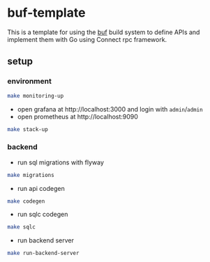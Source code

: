 # buf-template

This is a template for using the [buf](https://buf.build) build system to define APIs and
implement them with Go using Connect rpc framework.

## setup

### environment

```bash
make monitoring-up
```

- open grafana at http://localhost:3000 and login with `admin`/`admin`
- open prometheus at http://localhost:9090

```bash
make stack-up
```

### backend

- run sql migrations with flyway

```bash
make migrations
```

- run api codegen

```bash
make codegen
```

- run sqlc codegen

```bash
make sqlc
```

- run backend server

```bash
make run-backend-server
```